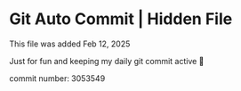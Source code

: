 # Git Auto Commit | Hidden File

This file was added Feb 12, 2025

Just for fun and keeping my daily git commit active 🤪

commit number: 3053549

